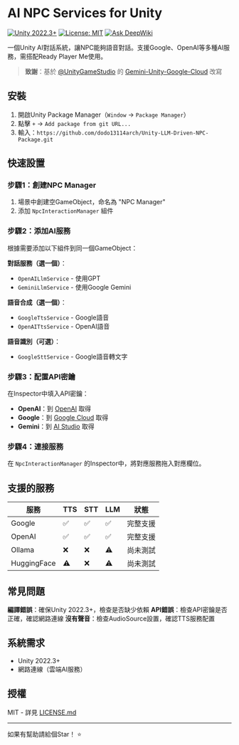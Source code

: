 # AI NPC Services for Unity

[![Unity 2022.3+](https://img.shields.io/badge/Unity-2022.3%2B-black.svg)](https://unity3d.com/get-unity/download)
[![License: MIT](https://img.shields.io/badge/License-MIT-yellow.svg)](https://opensource.org/licenses/MIT)
[![Ask DeepWiki](https://deepwiki.com/badge.svg)](https://deepwiki.com/dodo13114arch/Unity-LLM-Driven-NPC-Package)

一個Unity AI對話系統，讓NPC能夠語音對話。支援Google、OpenAI等多種AI服務，需搭配Ready Player Me使用。

> **致謝**：基於 [@UnityGameStudio](https://github.com/UnityGameStudio) 的 [Gemini-Unity-Google-Cloud](https://github.com/UnityGameStudio/Gemini-Unity-Google-Cloud) 改寫

## 安裝

1. 開啟Unity Package Manager（`Window` → `Package Manager`）
2. 點擊 `+` → `Add package from git URL...`
3. 輸入：`https://github.com/dodo13114arch/Unity-LLM-Driven-NPC-Package.git`

## 快速設置

### 步驟1：創建NPC Manager
1. 場景中創建空GameObject，命名為 "NPC Manager"
2. 添加 `NpcInteractionManager` 組件

### 步驟2：添加AI服務
根據需要添加以下組件到同一個GameObject：

**對話服務（選一個）**：
- `OpenAILlmService` - 使用GPT
- `GeminiLlmService` - 使用Google Gemini

**語音合成（選一個）**：
- `GoogleTtsService` - Google語音
- `OpenAITtsService` - OpenAI語音

**語音識別（可選）**：
- `GoogleSttService` - Google語音轉文字

### 步驟3：配置API密鑰
在Inspector中填入API密鑰：
- **OpenAI**：到 [OpenAI](https://platform.openai.com/) 取得
- **Google**：到 [Google Cloud](https://console.cloud.google.com/) 取得
- **Gemini**：到 [AI Studio](https://aistudio.google.com/apikey) 取得

### 步驟4：連接服務
在 `NpcInteractionManager` 的Inspector中，將對應服務拖入對應欄位。

## 支援的服務

| 服務 | TTS | STT | LLM | 狀態 |
|------|-----|-----|-----|------|
| Google | ✅ | ✅ | ✅ | 完整支援 |
| OpenAI | ✅ | ✅ | ✅ | 完整支援 |
| Ollama | ❌ | ❌ | ⚠️ | 尚未測試 |
| HuggingFace | ⚠️ | ❌ | ⚠️ | 尚未測試 |

## 常見問題

**編譯錯誤**：確保Unity 2022.3+，檢查是否缺少依賴
**API錯誤**：檢查API密鑰是否正確，確認網路連線
**沒有聲音**：檢查AudioSource設置，確認TTS服務配置

## 系統需求

- Unity 2022.3+
- 網路連線（雲端AI服務）

## 授權

MIT - 詳見 [LICENSE.md](LICENSE.md)

---

如果有幫助請給個Star！ ⭐ 